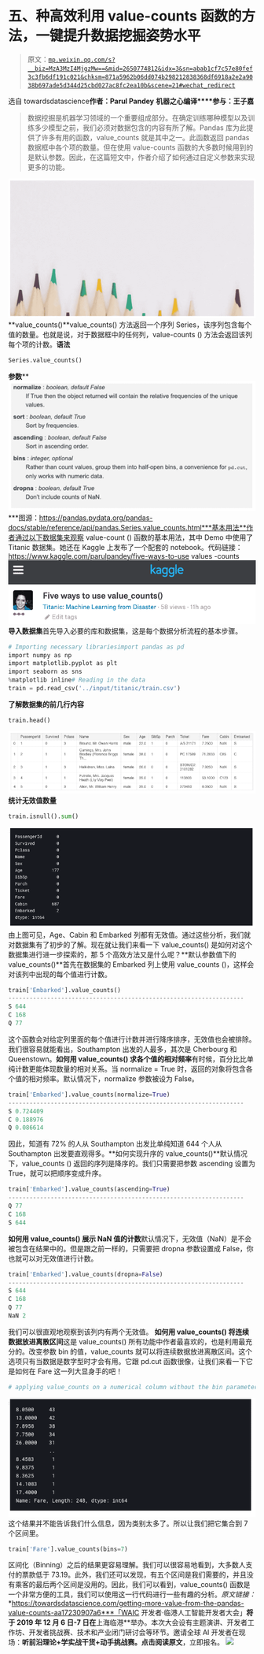 # 五、种高效利用 value-counts 函数的方法，一键提升数据挖掘姿势水平

> 原文：[`mp.weixin.qq.com/s?__biz=MzA3MzI4MjgzMw==&mid=2650774812&idx=3&sn=abab1cf7c57e80fef3c3fb6df191c021&chksm=871a5962b06dd074b298212838368df6918a2e2a9038b697ade5d344d25cbd027ac8fc2ea10b&scene=21#wechat_redirect`](http://mp.weixin.qq.com/s?__biz=MzA3MzI4MjgzMw==&mid=2650774812&idx=3&sn=abab1cf7c57e80fef3c3fb6df191c021&chksm=871a5962b06dd074b298212838368df6918a2e2a9038b697ade5d344d25cbd027ac8fc2ea10b&scene=21#wechat_redirect)

选自 towardsdatascience**作者：Parul Pandey**
**机器之心编译****参与：王子嘉**

> 数据挖掘是机器学习领域的一个重要组成部分。在确定训练哪种模型以及训练多少模型之前，我们必须对数据包含的内容有所了解。Pandas 库为此提供了许多有用的函数，value_counts 就是其中之一。此函数返回 pandas 数据框中各个项的数量。但在使用 value-counts 函数的大多数时候用到的是默认参数。因此，在这篇短文中，作者介绍了如何通过自定义参数来实现更多的功能。

![](img/c0414575ab4b6b186175f7f87bdd9ac3.jpg)**value_counts()**value_counts() 方法返回一个序列 Series，该序列包含每个值的数量。也就是说，对于数据框中的任何列，value-counts () 方法会返回该列每个项的计数。**语法**

```py
Series.value_counts()
```

**参数****![](img/3910f3ee953b204772be26b25a3ad690.jpg)***图源：https://pandas.pydata.org/pandas-docs/stable/reference/api/pandas.Series.value_counts.html***基本用法**作者通过以下数据集来观察 value-count () 函数的基本用法，其中 Demo 中使用了 Titanic 数据集。她还在 Kaggle 上发布了一个配套的 notebook。代码链接：https://www.kaggle.com/parulpandey/five-ways-to-use values -counts ![](img/75e26cd42072516876ee49d0f6468e1a.jpg)**导入数据集**首先导入必要的库和数据集，这是每个数据分析流程的基本步骤。

```py
# Importing necessary librariesimport pandas as pd
import numpy as np
import matplotlib.pyplot as plt
import seaborn as sns
%matplotlib inline# Reading in the data
train = pd.read_csv('../input/titanic/train.csv')
```

**了解数据集的前几行内容**

```py
train.head()
```

![](img/b5ab11e80d9153445eeefab2d80a213a.jpg)**统计无效值数量**

```py
train.isnull().sum()

```

![](img/5812f383607d37c0574c9b63b6b03863.jpg)由上图可见，Age、Cabin 和 Embarked 列都有无效值。通过这些分析，我们就对数据集有了初步的了解。现在就让我们来看一下 value_counts() 是如何对这个数据集进行进一步探索的，那 5 个高效方法又是什么呢？**默认参数值下的 value_counts()**首先在数据集的 Embarked 列上使用 value_counts ()，这样会对该列中出现的每个值进行计数。

```py
train['Embarked'].value_counts()
-------------------------------------------------------------------
S 644
C 168
Q 77
```

这个函数会对给定列里面的每个值进行计数并进行降序排序，无效值也会被排除。我们很容易就能看出，Southampton 出发的人最多，其次是 Cherbourg 和 Queenstown。**如何用 value_counts() 求各个值的相对频率**有时候，百分比比单纯计数更能体现数量的相对关系。当 normalize = True 时，返回的对象将包含各个值的相对频率。默认情况下，normalize 参数被设为 False。

```py
train['Embarked'].value_counts(normalize=True)
-------------------------------------------------------------------
S 0.724409
C 0.188976
Q 0.086614

```

因此，知道有 72% 的人从 Southampton 出发比单纯知道 644 个人从 Southampton 出发要直观得多。**如何实现升序的 value_counts()**默认情况下，value_counts () 返回的序列是降序的。我们只需要把参数 ascending 设置为 True，就可以把顺序变成升序。

```py
train['Embarked'].value_counts(ascending=True)
-------------------------------------------------------------------
Q 77
C 168
S 644

```

**如何用 value_counts() 展示 NaN 值的计数**默认情况下，无效值（NaN）是不会被包含在结果中的。但是跟之前一样的，只需要把 dropna 参数设置成 False，你也就可以对无效值进行计数。

```py
train['Embarked'].value_counts(dropna=False)
-------------------------------------------------------------------
S 644
C 168
Q 77
NaN 2

```

我们可以很直观地观察到该列内有两个无效值。
**如何用 value_counts() 将连续数据放进离散区间**这是 value_counts() 所有功能中作者最喜欢的，也是利用最充分的。改变参数 bin 的值，value_counts 就可以将连续数据放进离散区间。这个选项只有当数据是数字型时才会有用。它跟 pd.cut 函数很像，让我们来看一下它是如何在 Fare 这一列大显身手的吧！

```py
# applying value_counts on a numerical column without the bin parametertrain['Fare'].value_counts()

```

![](img/8db2ad380f92e52e502e0628a95d7dcd.jpg)这个结果并不能告诉我们什么信息，因为类别太多了。所以让我们把它集合到 7 个区间里。

```py
train['Fare'].value_counts(bins=7)
```

区间化（Binning）之后的结果更容易理解。我们可以很容易地看到，大多数人支付的票款低于 73.19。此外，我们还可以发现，有五个区间是我们需要的，并且没有乘客的最后两个区间是没用的。因此，我们可以看到，value_counts() 函数是一个非常方便的工具，我们可以使用这一行代码进行一些有趣的分析。*原文链接：*
*https://towardsdatascience.com/getting-more-value-from-the-pandas-value-counts-aa17230907a6***「WAIC 开发者·临港人工智能开发者大会」**将于 **2019 年 12 月 6 日-7 日**在**上海临港**举办。本次大会设有主题演讲、开发者工作坊、开发者挑战赛、技术和产业闭门研讨会等环节。邀请全球 AI 开发者在现场：**听前沿理论+学实战干货+动手挑战赛。**点击**阅读原文**，立即报名。
![](http://mp.weixin.qq.com/s?__biz=MzA3MzI4MjgzMw==&mid=2650774446&idx=5&sn=e02d482dff130fee729ff41a597d2d29&chksm=871a5fd0b06dd6c66c9ab79dfe0ded1214f4f39fc8d29024b93086f09c86356c6e1546885cc8&scene=21#wechat_redirect)